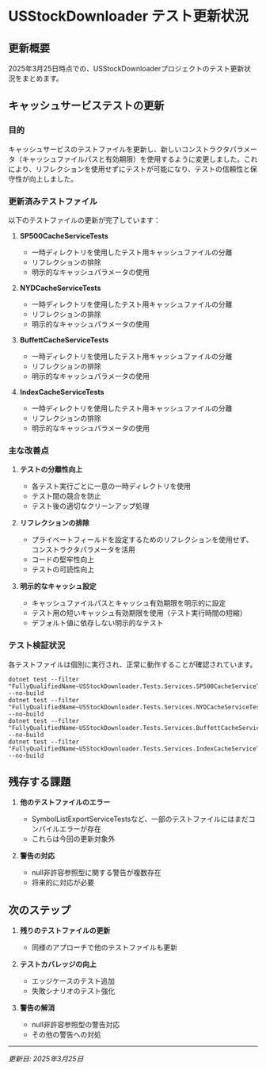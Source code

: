 # USStockDownloader テスト更新状況

## 更新概要
2025年3月25日時点での、USStockDownloaderプロジェクトのテスト更新状況をまとめます。

## キャッシュサービステストの更新

### 目的
キャッシュサービスのテストファイルを更新し、新しいコンストラクタパラメータ（キャッシュファイルパスと有効期限）を使用するように変更しました。これにより、リフレクションを使用せずにテストが可能になり、テストの信頼性と保守性が向上しました。

### 更新済みテストファイル
以下のテストファイルの更新が完了しています：

1. **SP500CacheServiceTests**
   - 一時ディレクトリを使用したテスト用キャッシュファイルの分離
   - リフレクションの排除
   - 明示的なキャッシュパラメータの使用

2. **NYDCacheServiceTests**
   - 一時ディレクトリを使用したテスト用キャッシュファイルの分離
   - リフレクションの排除
   - 明示的なキャッシュパラメータの使用

3. **BuffettCacheServiceTests**
   - 一時ディレクトリを使用したテスト用キャッシュファイルの分離
   - リフレクションの排除
   - 明示的なキャッシュパラメータの使用

4. **IndexCacheServiceTests**
   - 一時ディレクトリを使用したテスト用キャッシュファイルの分離
   - リフレクションの排除
   - 明示的なキャッシュパラメータの使用

### 主な改善点

1. **テストの分離性向上**
   - 各テスト実行ごとに一意の一時ディレクトリを使用
   - テスト間の競合を防止
   - テスト後の適切なクリーンアップ処理

2. **リフレクションの排除**
   - プライベートフィールドを設定するためのリフレクションを使用せず、コンストラクタパラメータを活用
   - コードの堅牢性向上
   - テストの可読性向上

3. **明示的なキャッシュ設定**
   - キャッシュファイルパスとキャッシュ有効期限を明示的に設定
   - テスト用の短いキャッシュ有効期限を使用（テスト実行時間の短縮）
   - デフォルト値に依存しない明示的なテスト

### テスト検証状況

各テストファイルは個別に実行され、正常に動作することが確認されています。

```
dotnet test --filter "FullyQualifiedName~USStockDownloader.Tests.Services.SP500CacheServiceTests" --no-build
dotnet test --filter "FullyQualifiedName~USStockDownloader.Tests.Services.NYDCacheServiceTests" --no-build
dotnet test --filter "FullyQualifiedName~USStockDownloader.Tests.Services.BuffettCacheServiceTests" --no-build
dotnet test --filter "FullyQualifiedName~USStockDownloader.Tests.Services.IndexCacheServiceTests" --no-build
```

## 残存する課題

1. **他のテストファイルのエラー**
   - SymbolListExportServiceTestsなど、一部のテストファイルにはまだコンパイルエラーが存在
   - これらは今回の更新対象外

2. **警告の対応**
   - null非許容参照型に関する警告が複数存在
   - 将来的に対応が必要

## 次のステップ

1. **残りのテストファイルの更新**
   - 同様のアプローチで他のテストファイルも更新

2. **テストカバレッジの向上**
   - エッジケースのテスト追加
   - 失敗シナリオのテスト強化

3. **警告の解消**
   - null非許容参照型の警告対応
   - その他の警告への対処

---

*更新日: 2025年3月25日*
